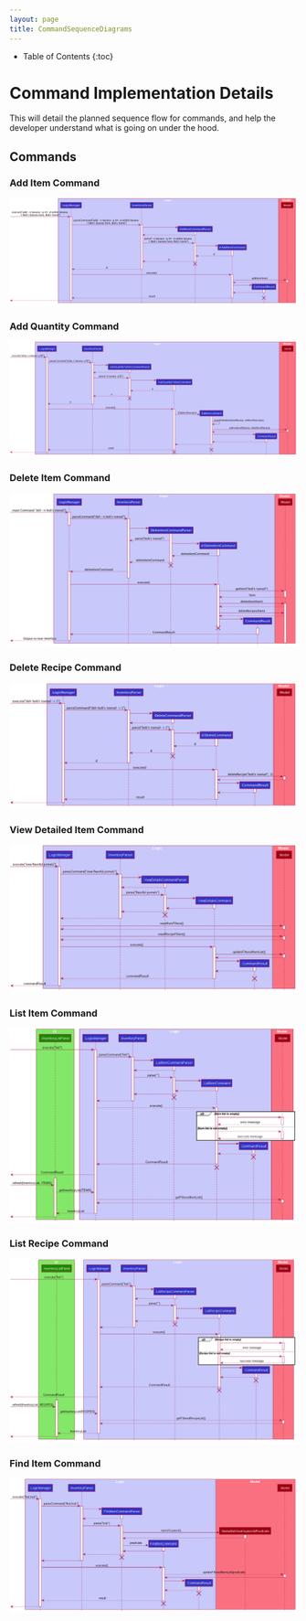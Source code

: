 ```yaml
---
layout: page
title: CommandSequenceDiagrams
---
```

* Table of Contents
{:toc}

# Command Implementation Details
This will detail the planned sequence flow for commands, and help the developer
understand what is going on under the hood.

## Commands

### Add Item Command
![AddItemSequence](images/commandseqdiagrams/AddItemSequenceDiagram.png)

### Add Quantity Command
![AddQuantitySequence](images/commandseqdiagrams/AddQuantityToItemCommandSequenceDiagram.png)

### Delete Item Command
![DeleteItemSequence](images/commandseqdiagrams/DeleteItemSequenceDiagram.png)

### Delete Recipe Command
![DeleteRecipe](images/commandseqdiagrams/DeleteRecipeSequenceDiagram.png)

### View Detailed Item Command
![ViewDetailedItemSequenceDiagram](images/commandseqdiagrams/ViewDetailedItemSequenceDiagram.png)

### List Item Command
![ListItemSequenceDiagram](images/commandseqdiagrams/ListItemSequenceDiagram.png)

### List Recipe Command
![ListRecipeSequenceDiagram](images/commandseqdiagrams/ListRecipeSequenceDiagram.png)

### Find Item Command
![FindItemSequenceDiagram](images/commandseqdiagrams/FindItemSequenceDiagram.png)
